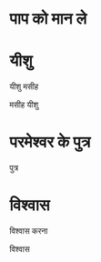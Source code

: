 #  पाप को मान ले
#  यीशु

 यीशु मसीह

 मसीह यीशु
#  परमेश्वर के पुत्र

 पुत्र
#  विश्वास

 विश्वास करना

 विश्वास